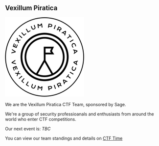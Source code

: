 ## Vexillum Piratica

![logo](logo.png)

We are the Vexillum Piratica CTF Team, sponsored by Sage. 

We're a group of security professioanals and enthusiasts from around the world who enter CTF competitions. 

Our next event is: *_TBC_*

You can view our team standings and details on [CTF Time](https://ctftime.org/team/168880)
